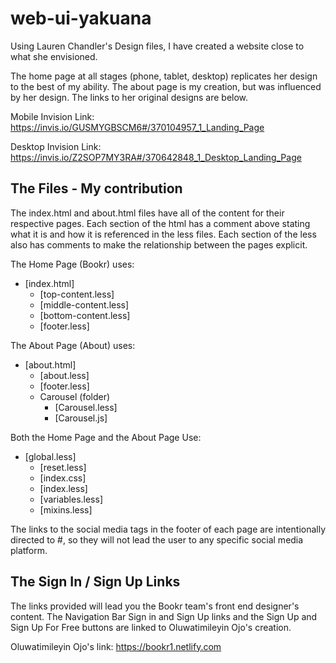 # web-ui-yakuana

Using Lauren Chandler's Design files, I have created a website close to what she envisioned. 

The home page at all stages (phone, tablet, desktop) replicates her design to the best of my ability. 
The about page is my creation, but was influenced by her design. 
The links to her original designs are below.

Mobile Invision Link:
https://invis.io/GUSMYGBSCM6#/370104957_1_Landing_Page

Desktop Invision Link:
https://invis.io/Z2SOP7MY3RA#/370642848_1_Desktop_Landing_Page


## The Files - My contribution 

The index.html and about.html files have all of the content for their respective pages. Each section of the html has a comment above stating what it is and how it is referenced in the less files. Each section of the less also has comments to make the relationship between the pages explicit. 

The Home Page (Bookr) uses: 
* [index.html] 
    * [top-content.less]
    * [middle-content.less]
    * [bottom-content.less]
    * [footer.less]

The About Page (About) uses: 
* [about.html]
    * [about.less]
    * [footer.less]
    * Carousel (folder)
        * [Carousel.less]
        * [Carousel.js]

Both the Home Page and the About Page Use: 
* [global.less] 
    * [reset.less] 
    * [index.css] 
    * [index.less]
    * [variables.less]  
    * [mixins.less]

The links to the social media tags in the footer of each page are intentionally directed to #, so they will not lead the user to any specific social media platform. 


## The Sign In / Sign Up Links 

The links provided will lead you the Bookr team's front end designer's content. The Navigation Bar Sign in and Sign Up links and the Sign Up and Sign Up For Free buttons are linked to Oluwatimileyin Ojo's creation. 

Oluwatimileyin Ojo's link: 
https://bookr1.netlify.com
